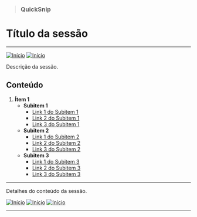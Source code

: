 > ### QuickSnip

# Título da sessão

---

<!-- Botões de navegação -->
[![Início](../../images/control/11273_control_stop_icon.png)](../../README.md#quicksnip "Início")
[![Início](../../images/control/11269_control_left_icon.png)](../README.md#quicksnip "Voltar")
<!-- /Botões de navegação -->

Descrição da sessão.

## Conteúdo
1. **Ítem 1**
   - **Subitem 1**
     - [Link 1 do Subitem 1](# "Link 1 do Subitem 1")
     - [Link 2 do Subitem 1](# "Link 2 do Subitem 1")
     - [Link 3 do Subitem 1](# "Link 3 do Subitem 1")
   - **Subitem 2**
     - [Link 1 do Subitem 2](# "Link 1 do Subitem 2")
     - [Link 2 do Subitem 2](# "Link 2 do Subitem 2")
     - [Link 3 do Subitem 2](# "Link 3 do Subitem 2")
   - **Subitem 3**
     - [Link 1 do Subitem 3](# "Link 1 do Subitem 3")
     - [Link 2 do Subitem 3](# "Link 2 do Subitem 3")
     - [Link 3 do Subitem 3](# "Link 3 do Subitem 3")

---

Detalhes do conteúdo da sessão.

<!-- Botões de navegação -->
[![Início](../../images/control/11273_control_stop_icon.png)](../../README.md#quicksnip "Início")
[![Início](../../images/control/11269_control_left_icon.png)](../README.md#quicksnip "Voltar")
[![Início](../../images/control/11277_control_stop_up_icon.png)](./README.md#quicksnip "Topo")
<!-- /Botões de navegação -->

---

